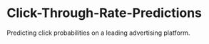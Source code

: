 # Click-Through-Rate-Predictions
Predicting click probabilities on a leading advertising platform. 
